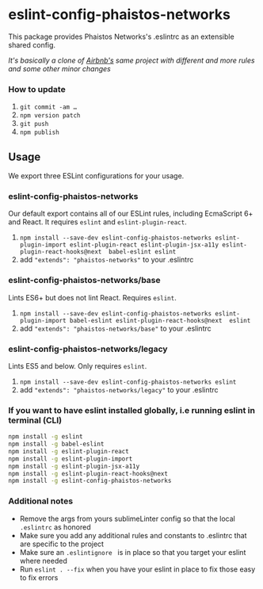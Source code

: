 
# eslint-config-phaistos-networks

This package provides Phaistos Networks's .eslintrc as an extensible shared config.

*It's basically a clone of [Airbnb's](https://github.com/airbnb/javascript/tree/master/packages/eslint-config-airbnb) same project with different and more rules and some other minor changes*

### How to update

1. `git commit -am …`
2. `npm version patch`
3. `git push`
4. `npm publish`

## Usage

We export three ESLint configurations for your usage.

### eslint-config-phaistos-networks

Our default export contains all of our ESLint rules, including EcmaScript 6+
and React. It requires `eslint` and `eslint-plugin-react`.

1. `npm install --save-dev eslint-config-phaistos-networks eslint-plugin-import eslint-plugin-react eslint-plugin-jsx-a11y eslint-plugin-react-hooks@next  babel-eslint eslint`
2. add `"extends": "phaistos-networks"` to your .eslintrc

### eslint-config-phaistos-networks/base

Lints ES6+ but does not lint React. Requires `eslint`.

1. `npm install --save-dev eslint-config-phaistos-networks eslint-plugin-import babel-eslint eslint-plugin-react-hooks@next  eslint`
2. add `"extends": "phaistos-networks/base"` to your .eslintrc

### eslint-config-phaistos-networks/legacy

Lints ES5 and below. Only requires `eslint`.

1. `npm install --save-dev eslint-config-phaistos-networks eslint`
2. add `"extends": "phaistos-networks/legacy"` to your .eslintrc

### If you want to have eslint installed globally, i.e running eslint in terminal (CLI)


```bash
npm install -g eslint
npm install -g babel-eslint
npm install -g eslint-plugin-react
npm install -g eslint-plugin-import
npm install -g eslint-plugin-jsx-a11y
npm install -g eslint-plugin-react-hooks@next
npm install -g eslint-config-phaistos-networks
```

### Additional notes

+ Remove the args from yours sublimeLinter config so that the local `.eslintrc` as honored
+ Make sure you add any additional rules and constants to .eslintrc that are specific to the project
+ Make sure an `.eslintignore ` is in place so that you target your eslint where needed
+ Run `eslint . --fix` when you have your eslint in place to fix those easy to fix errors


